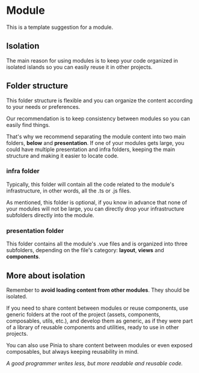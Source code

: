 # Module

This is a template suggestion for a module.

## Isolation

The main reason for using modules is to keep your code organized in isolated islands so you can easily reuse it in other projects.

## Folder structure

This folder structure is flexible and you can organize the content according to your needs or preferences.

Our recommendation is to keep consistency between modules so you can easily find things.

That's why we recommend separating the module content into two main folders, **below** and **presentation**. If one of your modules gets large, you could have multiple presentation and infra folders, keeping the main structure and making it easier to locate code.

### infra folder

Typically, this folder will contain all the code related to the module's infrastructure, in other words, all the .ts or .js files.

As mentioned, this folder is optional, if you know in advance that none of your modules will not be large, you can directly drop your infrastructure subfolders directly into the module.

### presentation folder

This folder contains all the module's .vue files and is organized into three subfolders, depending on the file's category: **layout**, **views** and **components**.

## More about **isolation**

Remember to **avoid loading content from other modules**. They should be isolated.

If you need to share content between modules or reuse components, use generic folders at the root of the project (assets, components, composables, utils, etc.), and develop them as generic, as if they were part of a library of reusable components and utilities, ready to use in other projects.

You can also use Pinia to share content between modules or even exposed composables, but always keeping reusability in mind.

_A good programmer writes less, but more readable and reusable code._

